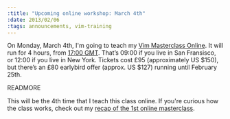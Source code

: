 ```yaml
--- 
:title: "Upcoming online workshop: March 4th"
:date: 2013/02/06
:tags: announcements, vim-training
---
```


On Monday, March 4th, I'm going to teach my [Vim Masterclass Online][class]. It will run for 4 hours, from [17:00 GMT][tz]. That’s 09:00 if you live in San Fransisco, or 12:00 if you live in New York. Tickets cost £95 (approximately US $150), but there’s an £80 earlybird offer (approx. US $127) running until February 25th.

[class]: http://vimcasts-online-4.eventbrite.com/
[tz]: http://everytimezone.com/#2013-3-4,300,6be

READMORE

This will be the 4th time that I teach this class online. If you're curious how the class works, check out my [recap of the 1st online masterclass][recap].

[recap]: http://vimcasts.org/blog/2012/11/recap-of-the-1st-vim-masterclass-online/
